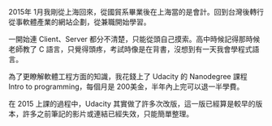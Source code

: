 
2015年 1月我剛從上海回來，從國貿系畢業後在上海當的是會計。回到台灣後轉行從事軟體產業的網站企劃，從兼職開始學習。

一開始連 Client、Server 都分不清楚，只能從頭自己摸索。高中時候記得那時候老師教了 C 語言，只覺得頭疼，考試時像是在背書，沒想到有一天我會學程式語言。

為了更瞭解軟體工程方面的知識，我花錢上了 Udacity 的 Nanodegree 課程 Intro to programming，每個月是 200美金，半年內上完可以退一半學費。

在 2015 上課的過程中，Udacity 其實做了許多次改版，這一版已經算是較早的版本，許多之前筆記的影片或連結已經失效，只能簡單整理。




